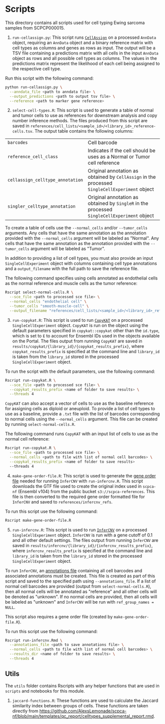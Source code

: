 # Scripts

This directory contains all scripts used for cell typing Ewing sarcoma samples from SCPCP000015.

1. `run-cellassign.py`: This script runs [`CellAssign`](https://docs.scvi-tools.org/en/stable/user_guide/models/cellassign.html) on a processed `AnnData` object, requiring an `AnnData` object and a binary reference matrix with cell types as columns and genes as rows as input.
The output will be a TSV file containing a predictions matrix with all cells in the input `AnnData` object as rows and all possible cell types as columns.
The values in the predictions matrix represent the likelihood of each cell being assigned to the respective cell type.

Run this script with the following command:

```sh
python run-cellassign.py \
  --anndata_file <path to anndata file> \
  --output_predictions <path to output tsv file> \
  --reference <path to marker gene reference>
```

2. `select-cell-types.R`: This script is used to generate a table of normal and tumor cells to use as references for downstream analysis and copy number inference methods.
The files produced from this script are saved in `references/cell_lists/<sample_id>/<library_id>_reference-cells.tsv`.
The output table contains the following columns:

|  |   |
| -------- | -------- |
| `barcodes` | Cell barcode |
| `reference_cell_class` | Indicates if the cell should be uses as a Normal or Tumor cell reference |
| `cellassign_celltype_annotation` | Original annotation as obtained by `CellAssign` in the processed `SingleCellExperiment` object |
| `singler_celltype_annotation` | Original annotation as obtained by `SingleR` in the processed `SingleCellExperiment` object

To create a table of cells use the `--normal_cells` and/or  `--tumor_cells` arguments.
Any cells that have the same annotation as the annotation provided with the `--normal_cells` argument will be labeled as "Normal".
Any cells that have the same annotation as the annotation provided with the `--tumor_cells` argument will be labeled as "Tumor".

In addition to providing a list of cell types, you must also provide an input `SingleCellExperiment` object with columns containing cell type annotations and a `output_filename` with the full path to save the reference file.

The following command specifies using cells annotated as endothelial cells as the normal reference and muscle cells as the tumor reference:

```sh
Rscript select-normal-cells.R \
  --sce_file <path to processed sce file> \
  --normal_cells "endothelial cell" \
  --tumor_cells "smooth-muscle-cell" \
  --output_filename "references/cell_lists/<sample_id>/<library_id>_reference-cells.tsv"
```

3. `run-copykat.R`: This script is used to run [`CopyKAT`](https://github.com/navinlabcode/copykat) on a processed `SingleCellExperiment` object.
`CopyKAT` is run on the object using the default parameters specified in `copykat::copykat` other than the `id.type`, which is set to `E` to account for Ensembl IDs used in the objects available on the Portal.
The files output from running `CopyKAT` are saved in `results/copykat/{library_id}/{copykat_results_prefix}`, where `copykat_results_prefix` is specified at the command line and `library_id` is taken from the `library_id` stored in the processed `SingleCellExperiment` object.

To run the script with the default parameters, use the following command:

```sh
Rscript run-copykat.R \
  --sce_file <path to processed sce file> \
  --copykat_results_prefix <name of folder to save results> \
  --threads 4
```

`CopyKAT` can also accept a vector of cells to use as the baseline reference for assigning cells as diploid or aneuploid.
To provide a list of cell types to use as a baseline, provide a `.txt` file with the list of barcodes corresponding to normal cells using the `--normal_cells` argument.
This file can be created by running `select-normal-cells.R`.

The following command runs `CopyKAT` with an input list of cells to use as the normal cell reference:

```sh
Rscript run-copykat.R \
  --sce_file <path to processed sce file> \
  --normal_cells <path to file with list of normal cell barcodes> \
  --copykat_results_prefix <name of folder to save results>
  --threads 4
```

4. `make-gene-order-file.R`: This script is used to generate the [gene order file](https://github.com/broadinstitute/inferCNV/wiki/File-Definitions#gene-ordering-file) needed for running `InferCNV` with `run-infercnv.R`.
This script downloads the GTF file used to create the original index used in `scpca-nf` (Ensembl v104) from the public bucket `s3://scpca-references`.
This file is then converted to the required gene order formatted file for `InferCNV` and saved to `references/infercnv_refs`.

To run this script use the following command:

```sh
Rscript make-gene-order-file.R
```

5. `run-infercnv.R`: This script is used to run [`InferCNV`](https://github.com/broadinstitute/inferCNV/wiki) on a processed `SingleCellExperiment` object.
`InferCNV` is run with a gene cutoff of 0.1 and all other default settings.
The files output from running `InferCNV` are saved in `results/infercnv/{library_id}/{infercnv_results_prefix}`, where `infercnv_results_prefix` is specified at the command line and `library_id` is taken from the `library_id` stored in the processed `SingleCellExperiment` object.

To run `InferCNV`, an [annotations file](https://github.com/broadinstitute/inferCNV/wiki/File-Definitions#sample-annotation-file) containing all cell barcodes and associated annotations must be created.
This file is created as part of this script and saved to the specified path using `--annotations_file`.
If a list of normal cell barcodes are provided (output from `select-normal-cells.R`), then all normal cells will be annotated as "reference" and all other cells will be denoted as "unknown".
If no normal cells are provided, then all cells will be labeled as "unknown" and `InferCNV` will be run with `ref_group_names = NULL`.

This script also requires a gene order file (created by `make-gene-order-file.R`).

To run this script use the following command:

```sh
Rscript run-infercnv.Rmd \
  --annotations_file <path to save annotations file> \
  --normal_cells <path to file with list of normal cell barcodes> \
  --results_dir <name of folder to save results> \
  --threads 4
```

## Utils

The `utils` folder contains Rscripts with any helper functions that are used in `scripts` and notebooks for this module.

1. `jaccard-functions.R`: These functions are used to calculate the Jaccard similarity index between groups of cells.
These functions are taken directly from https://github.com/AlexsLemonade/scpca-nf/blob/main/templates/qc_report/celltypes_supplemental_report.rmd.
